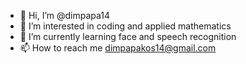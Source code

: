 - 👋 Hi, I’m @dimpapa14
- 👀 I’m interested in coding and applied mathematics
- 🌱 I’m currently learning face and speech recognition 
- 📫 How to reach me dimpapakos14@gmail.com

<!---
dimpapa14/dimpapa14 is a ✨ special ✨ repository because its `README.md` (this file) appears on your GitHub profile.
You can click the Preview link to take a look at your changes.
--->
